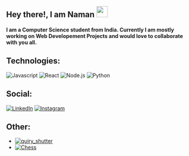 ## Hey there!, I am Naman <img src="https://raw.githubusercontent.com/MartinHeinz/MartinHeinz/master/wave.gif" width="30px">

#### I am a Computer Science student from India. Currently I am mostly working on Web Developement Projects and would love to collaborate with you all.

## Technologies:

![Javascript](https://img.shields.io/badge/-Javascript-informational?style=flat-square&logo=javascript&logoColor=black&color=f7df1e)
![React](https://img.shields.io/badge/-React-informational?style=flat-square&logo=react&logoColor=61dafb&color=282c34)
![Node.js](https://img.shields.io/badge/-Node.js-informational?style=flat-square&logo=node.js&logoColor=026e0&color=282c34)
![Python](https://img.shields.io/badge/-Python-informational?style=flat-square&logo=python&color=blue&logoColor=black)



## Social:

[![LinkedIn](https://img.shields.io/badge/-LinkedIn-informational?style=flat-square&logo=linkedIn&logoColor=&color=black)](https://www.linkedin.com/in/naman-agarwal-97b207191/)
[![Instagram](https://img.shields.io/badge/-Instagram-informational?style=flat-square&logo=instagram&logoColor=&color=black)](https://www.instagram.com/divine_naman/)

## Other:
- [![quiry_shutter](https://img.shields.io/badge/Photography-Instagram-informational?style=flat-square&logo=instagram&logoColor=white&color=black)](https://www.instagram.com/quirky_shutter/)
- [![Chess](https://img.shields.io/badge/Chess-chess.com-informational?style=flat-square&logo=&logoColor=&color=greean)](https://www.chess.com/member/divine_naman)

<!--
**divinenaman/divinenaman** is a ✨ _special_ ✨ repository because its `README.md` (this file) appears on your GitHub profile.

Here are some ideas to get you started:

- 🔭 I’m currently working on ...
- 🌱 I’m currently learning ...
- 👯 I’m looking to collaborate on ...
- 🤔 I’m looking for help with ...
- 💬 Ask me about ...
- 📫 How to reach me: ...
- 😄 Pronouns: ...
- ⚡ Fun fact: ...
-->
